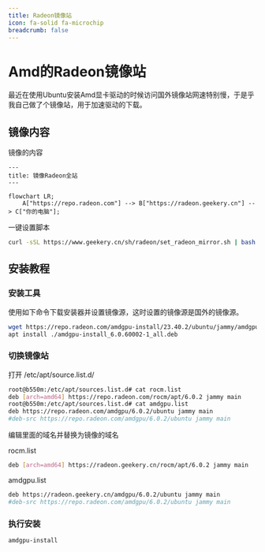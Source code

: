 ```yaml
---
title: Radeon镜像站
icon: fa-solid fa-microchip
breadcrumb: false
---
```


# Amd的Radeon镜像站

最近在使用Ubuntu安装Amd显卡驱动的时候访问国外镜像站网速特别慢，于是乎我自己做了个镜像站，用于加速驱动的下载。

## 镜像内容

镜像的内容

```mermaid
---
title: 镜像Radeon全站
---

flowchart LR;
    A["https://repo.radeon.com"] --> B["https://radeon.geekery.cn"] --> C["你的电脑"];

```

一键设置脚本

```bash
curl -sSL https://www.geekery.cn/sh/radeon/set_radeon_mirror.sh | bash
```

## 安装教程

### 安装工具

使用如下命令下载安装器并设置镜像源，这时设置的镜像源是国外的镜像源。

```bash
wget https://repo.radeon.com/amdgpu-install/23.40.2/ubuntu/jammy/amdgpu-install_6.0.60002-1_all.deb
apt install ./amdgpu-install_6.0.60002-1_all.deb
```

### 切换镜像站

打开 /etc/apt/source.list.d/

```bash
root@b550m:/etc/apt/sources.list.d# cat rocm.list
deb [arch=amd64] https://repo.radeon.com/rocm/apt/6.0.2 jammy main
root@b550m:/etc/apt/sources.list.d# cat amdgpu.list
deb https://repo.radeon.com/amdgpu/6.0.2/ubuntu jammy main
#deb-src https://repo.radeon.com/amdgpu/6.0.2/ubuntu jammy main

```

编辑里面的域名并替换为镜像的域名

rocm.list

```bash
deb [arch=amd64] https://radeon.geekery.cn/rocm/apt/6.0.2 jammy main
```

amdgpu.list

```bash
deb https://radeon.geekery.cn/amdgpu/6.0.2/ubuntu jammy main
#deb-src https://repo.radeon.com/amdgpu/6.0.2/ubuntu jammy main
```

### 执行安装

```bash
amdgpu-install
```



